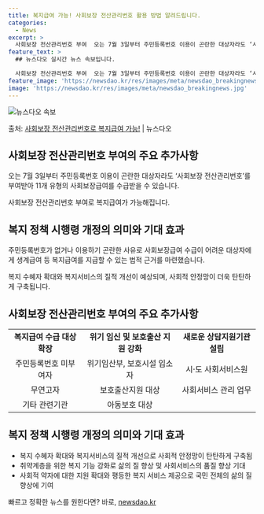 ```yaml
---
title: 복지급여 가능! 사회보장 전산관리번호 활용 방법 알려드립니다.
categories:
  - News
excerpt: >
  사회보장 전산관리번호 부여  오는 7월 3일부터 주민등록번호 이용이 곤란한 대상자라도 ‘사회보장 전산관리번호…
feature_text: >
  ## 뉴스다오 실시간 뉴스 속보입니다.

  사회보장 전산관리번호 부여  오는 7월 3일부터 주민등록번호 이용이 곤란한 대상자라도 ‘사회보장 전산관리번호…
feature_image: 'https://newsdao.kr/res/images/meta/newsdao_breakingnews.jpg'
image: 'https://newsdao.kr/res/images/meta/newsdao_breakingnews.jpg'
---
```


![뉴스다오 속보](https://newsdao.kr/res/images/meta/newsdao_breakingnews.jpg)

<p>출처: <a href="https://newsdao.kr/4420" rel="dofollow">사회보장 전산관리번호로 복지급여 가능!</a> | 뉴스다오</p>

<h2>사회보장 전산관리번호 부여의 주요 추가사항</h2>
<p data-ke-size="size16">오는 7월 3일부터 주민등록번호 이용이 곤란한 대상자라도 ‘사회보장 전산관리번호’를 부여받아 11개 유형의 사회보장급여를 수급받을 수 있습니다.</p>
<p data-ke-size="size16">사회보장 전산관리번호 부여로 복지급여가 가능해집니다.</p>

<h2>복지 정책 시행령 개정의 의미와 기대 효과</h2>
<p data-ke-size="size16">주민등록번호가 없거나 이용하기 곤란한 사유로 사회보장급여 수급이 어려운 대상자에게 생계급여 등 복지급여를 지급할 수 있는 법적 근거를 마련했습니다.</p>
<p data-ke-size="size16">복지 수혜자 확대와 복지서비스의 질적 개선이 예상되며, 사회적 안정망이 더욱 탄탄하게 구축됩니다.</p>

<h2>사회보장 전산관리번호 부여의 주요 추가사항</h2>
<table>
  <tr>
    <td style="text-align: center; height: 17px;"><b>복지급여 수급 대상 확장</b></td>
    <td style="text-align: center; height: 17px;"><b>위기 임신 및 보호출산 지원 강화</b></td>
    <td style="text-align: center; height: 17px;"><b>새로운 상담지원기관 설립</b></td>
  </tr>
  <tr>
    <td style="text-align: center; height: 17px;">주민등록번호 미부여자</td>
    <td style="text-align: center; height: 17px;">위기임산부, 보호시설 입소자</td>
    <td style="text-align: center; height: 17px;">시·도 사회서비스원</td>
  </tr>
  <tr>
    <td style="text-align: center; height: 17px;">무연고자</td>
    <td style="text-align: center; height: 17px;">보호출산지원 대상</td>
    <td style="text-align: center; height: 17px;">사회서비스 관리 업무</td>
  </tr>
  <tr>
    <td style="text-align: center; height: 17px;">기타 관련기관</td>
    <td style="text-align: center; height: 17px;">아동보호 대상</td>
    <td style="text-align: center; height: 17px;"></td>
  </tr>
</table>

<h2>복지 정책 시행령 개정의 의미와 기대 효과</h2>
<ul>
  <li>복지 수혜자 확대와 복지서비스의 질적 개선으로 사회적 안정망이 탄탄하게 구축됨</li>
  <li>취약계층을 위한 복지 기능 강화로 삶의 질 향상 및 사회서비스의 품질 향상 기대</li>
  <li>사회적 약자에 대한 지원 확대와 평등한 복지 서비스 제공으로 국민 전체의 삶의 질 향상에 기여</li>
</ul> 

빠르고 정확한 뉴스를 원한다면? 바로, <a href="https://newsdao.kr" rel="dofollow">newsdao.kr</a>


